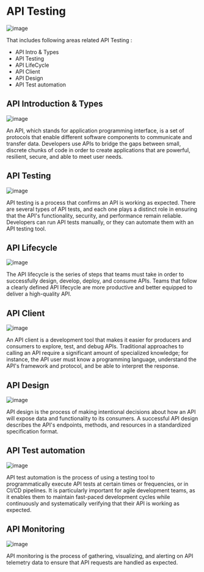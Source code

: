 # API Testing

![image](https://github.com/user-attachments/assets/452e0077-0d4d-4751-bc92-f93e1f41fa24)

That includes following areas related API Testing :

- API Intro & Types
- API Testing
- API LifeCycle
- API Client
- API Design
- API Test automation

## API Introduction & Types

![image](https://github.com/user-attachments/assets/317497b2-2a46-4dfd-b5df-836a8fb2e287)

An API, which stands for application programming interface, is a set of protocols that enable different software components to communicate and transfer data. Developers use APIs to bridge the gaps between small, discrete chunks of code in order to create applications that are powerful, resilient, secure, and able to meet user needs.


## API Testing 

![image](https://github.com/user-attachments/assets/45d8c984-fbe8-4eb5-87ad-707a3ab0d7ca)

API testing is a process that confirms an API is working as expected. There are several types of API tests, and each one plays a distinct role in ensuring that the API's functionality, security, and performance remain reliable. Developers can run API tests manually, or they can automate them with an API testing tool.


## API Lifecycle

![image](https://github.com/user-attachments/assets/8e825e73-109d-4580-a5e5-d7e3ed4e2f40)

The API lifecycle is the series of steps that teams must take in order to successfully design, develop, deploy, and consume APIs. Teams that follow a clearly defined API lifecycle are more productive and better equipped to deliver a high-quality API.


## API Client

![image](https://github.com/user-attachments/assets/298c3126-ff80-48aa-b16d-d69d762a56fa)

An API client is a development tool that makes it easier for producers and consumers to explore, test, and debug APIs. Traditional approaches to calling an API require a significant amount of specialized knowledge; for instance, the API user must know a programming language, understand the API's framework and protocol, and be able to interpret the response.


## API Design

![image](https://github.com/user-attachments/assets/b7928054-c69c-44d6-ab37-07a3628cc30e)

API design is the process of making intentional decisions about how an API will expose data and functionality to its consumers. A successful API design describes the API's endpoints, methods, and resources in a standardized specification format.


## API Test automation

![image](https://github.com/user-attachments/assets/32d0a3b5-a543-44c1-b1b4-0c3072d75cf3)

API test automation is the process of using a testing tool to programmatically execute API tests at certain times or frequencies, or in CI/CD pipelines. It is particularly important for agile development teams, as it enables them to maintain fast-paced development cycles while continuously and systematically verifying that their API is working as expected. 

## API Monitoring

![image](https://github.com/user-attachments/assets/4218e25b-c24f-43eb-a38c-0edfa1e141e1)

API monitoring is the process of gathering, visualizing, and alerting on API telemetry data to ensure that API requests are handled as expected.

